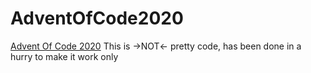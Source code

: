 # AdventOfCode2020
[Advent Of Code 2020](https://adventofcode.com/2020 "Advent Of Code 2020's Homepage")
This is ->NOT<- pretty code, has been done in a hurry to make it work only
